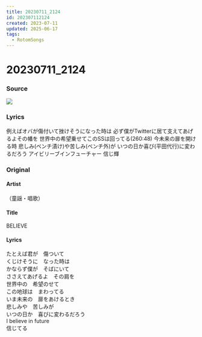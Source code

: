```yaml
---
title: 20230711_2124
id: 202307112124
created: 2023-07-11
updated: 2025-06-17
tags:
  - RotomSongs
---
```

# 20230711_2124

### Source

![](https://x.com/Starlystrongest/status/1678742073216778247)

### Lyrics

例えばオバが傷付いて挫けそうになった時は
必ず僕がTwitterに居て支えてあげるよその幡を
世界中の希望乗せてこのSSは回ってる(260:48)
今未来の扉を開ける時
悲しみ(ベンチ漬け)や苦しみ(ベンチ外)が
いつの日か喜び(平田代行)に変わるだろう
アイビリーブインフューチャー
信じ輝

### Original

#### Artist

（童謡・唱歌）

#### Title

BELIEVE

#### Lyrics

たとえば君が　傷ついて  
くじけそうに　なった時は  
かならず僕が　そばにいて  
ささえてあげるよ　その肩を  
世界中の　希望のせて  
この地球は　まわってる  
いま未来の　扉をあけるとき  
悲しみや　苦しみが  
いつの日か　喜びに変わるだろう  
I believe in future  
信じてる  



